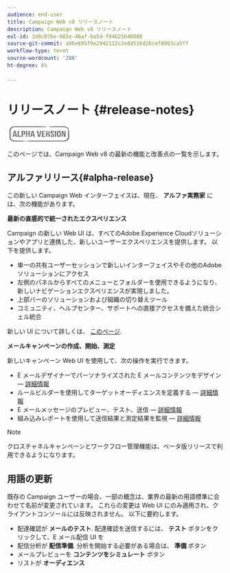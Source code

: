 ```yaml
---
audience: end-user
title: Campaign Web v8 リリースノート
description: Campaign Web v8 リリースノート
exl-id: 3d8c07be-665e-46af-ba5d-f04b25b40880
source-git-commit: a06e695f9e2942112c2e8d516d26cef8903ca5ff
workflow-type: tm+mt
source-wordcount: '288'
ht-degree: 8%

---
```


# リリースノート {#release-notes}

![](../assets/do-not-localize/badge.png)

このページでは、Campaign Web v8 の最新の機能と改善点の一覧を示します。

## アルファリリース{#alpha-release}

この新しい Campaign Web インターフェイスは、現在、 **アルファ実務家** には、次の機能があります。

**最新の直感的で統一されたエクスペリエンス**

Campaign の新しい Web UI は、すべてのAdobe Experience Cloudソリューションやアプリと連携した、新しいユーザーエクスペリエンスを提供します。 以下を提供します。

* 単一の共有ユーザーセッションで新しいインターフェイスやその他のAdobeソリューションにアクセス
* 左側のパネルからすべてのメニューとフォルダーを使用できるようになり、新しいナビゲーションエクスペリエンスが実現しました。
* 上部バーのソリューションおよび組織の切り替えツール
* コミュニティ、ヘルプセンター、サポートへの直接アクセスを備えた統合シェル統合
<!--
No search and pulse notifications in Alpha
-->

新しい UI について詳しくは、 [このページ](../get-started/user-interface.md).

**メールキャンペーンの作成、開始、測定**

新しいキャンペーン Web UI を使用して、次の操作を実行できます。

* E メールデザイナーでパーソナライズされた E メールコンテンツをデザイン — [詳細情報](../content/edit-content.md)
* ルールビルダーを使用してターゲットオーディエンスを定義する — [詳細情報](../audience/about-audiences.md)
* E メールメッセージのプレビュー、テスト、送信 — [詳細情報](../monitor/prepare-send.md)
* 組み込みレポートを使用して送信結果と測定結果を監視 — [詳細情報](../reporting/reports.md)

<!--
add info somewhere to remind users that
* they still have access to their console (+ link to v8 console doc)
* they keep their existing data (example: will be able to use their existing delivery templates to create deliveries)
-->

>[!NOTE]
>
>クロスチャネルキャンペーンとワークフロー管理機能は、ベータ版リリースで利用できるようになります。

## 用語の更新

既存の Campaign ユーザーの場合、一部の概念は、業界の最新の用語標準に合わせて名前が変更されています。 これらの変更は Web UI にのみ適用され、クライアントコンソールには反映されません。 以下に要約します。

* 配達確認が **メールのテスト**. 配達確認を送信するには、 **テスト** ボタンをクリックして、E メール配信 UI を
* 配信分析が **配信準備**. 分析を開始する必要がある場合は、 **準備** ボタン
* メールプレビューを **コンテンツをシミュレート** ボタン
* リストが **オーディエンス**
